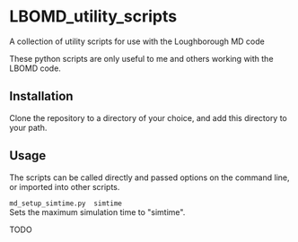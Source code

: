 # LBOMD_utility_scripts
A collection of utility scripts for use with the Loughborough MD code

These python scripts are only useful to me and others working with the LBOMD code.


## Installation

Clone the repository to a directory of your choice, and add this directory to your path.

## Usage

The scripts can be called directly and passed options on the command line, or imported into other scripts.

`md_setup_simtime.py  simtime`  
Sets the maximum simulation time to "simtime".


TODO

